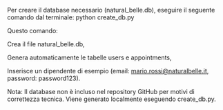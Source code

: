 Per creare il database necessario (natural_belle.db), eseguire il seguente comando dal terminale:
python create_db.py

Questo comando:

Crea il file natural_belle.db,

Genera automaticamente le tabelle users e appointments,

Inserisce un dipendente di esempio (email: mario.rossi@naturalbelle.it, password: password123).

Nota:
Il database non è incluso nel repository GitHub per motivi di correttezza tecnica.
Viene generato localmente eseguendo create_db.py.
